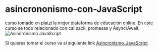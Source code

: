 # asincrononismo-con-JavaScript

curso tomado en [platzi](https://platzi.com) la mejor plataforma de educación online. En este curso se todo relacionado con callback, promesas y Async/Await.
![Asincronismo JavaScript](https://static.platzi.com/media/landing-projects/Proyecto-Asincronismo-JavaScript.png)

Si quieres tomar el curso ve al siguiente link [Asincronismo_JavaScript](https://platzi.com/clases/asincronismo-js/)